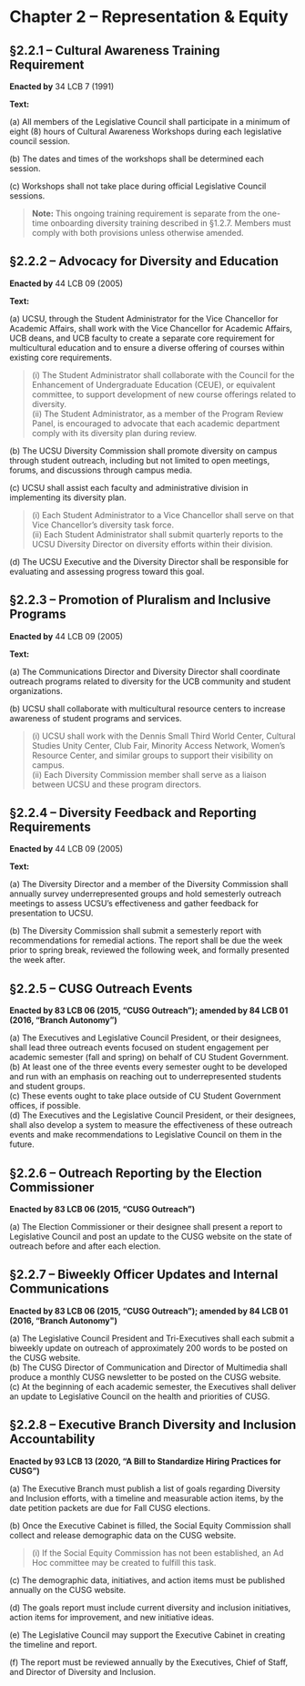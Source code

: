 # Chapter 2 – Representation & Equity

## §2.2.1 – Cultural Awareness Training Requirement

**Enacted by** 34 LCB 7 (1991)

**Text:**

(a) All members of the Legislative Council shall participate in a minimum of eight (8) hours of Cultural Awareness Workshops during each legislative council session.

(b) The dates and times of the workshops shall be determined each session.

(c) Workshops shall not take place during official Legislative Council sessions.

> **Note:** This ongoing training requirement is separate from the one-time onboarding diversity training described in §1.2.7. Members must comply with both provisions unless otherwise amended.


## §2.2.2 – Advocacy for Diversity and Education

**Enacted by** 44 LCB 09 (2005)

**Text:**

(a) UCSU, through the Student Administrator for the Vice Chancellor for Academic Affairs, shall work with the Vice Chancellor for Academic Affairs, UCB deans, and UCB faculty to create a separate core requirement for multicultural education and to ensure a diverse offering of courses within existing core requirements.

> (i) The Student Administrator shall collaborate with the Council for the Enhancement of Undergraduate Education (CEUE), or equivalent committee, to support development of new course offerings related to diversity.  
> (ii) The Student Administrator, as a member of the Program Review Panel, is encouraged to advocate that each academic department comply with its diversity plan during review.

(b) The UCSU Diversity Commission shall promote diversity on campus through student outreach, including but not limited to open meetings, forums, and discussions through campus media.

(c) UCSU shall assist each faculty and administrative division in implementing its diversity plan.

> (i) Each Student Administrator to a Vice Chancellor shall serve on that Vice Chancellor’s diversity task force.  
> (ii) Each Student Administrator shall submit quarterly reports to the UCSU Diversity Director on diversity efforts within their division.

(d) The UCSU Executive and the Diversity Director shall be responsible for evaluating and assessing progress toward this goal.

## §2.2.3 – Promotion of Pluralism and Inclusive Programs

**Enacted by** 44 LCB 09 (2005)

**Text:**

(a) The Communications Director and Diversity Director shall coordinate outreach programs related to diversity for the UCB community and student organizations.

(b) UCSU shall collaborate with multicultural resource centers to increase awareness of student programs and services.

> (i) UCSU shall work with the Dennis Small Third World Center, Cultural Studies Unity Center, Club Fair, Minority Access Network, Women’s Resource Center, and similar groups to support their visibility on campus.  
> (ii) Each Diversity Commission member shall serve as a liaison between UCSU and these program directors.

## §2.2.4 – Diversity Feedback and Reporting Requirements

**Enacted by** 44 LCB 09 (2005)

**Text:**

(a) The Diversity Director and a member of the Diversity Commission shall annually survey underrepresented groups and hold semesterly outreach meetings to assess UCSU’s effectiveness and gather feedback for presentation to UCSU.

(b) The Diversity Commission shall submit a semesterly report with recommendations for remedial actions. The report shall be due the week prior to spring break, reviewed the following week, and formally presented the week after.


## §2.2.5 – CUSG Outreach Events  
**Enacted by 83 LCB 06 (2015, “CUSG Outreach”); amended by 84 LCB 01 (2016, “Branch Autonomy”)**

(a) The Executives and Legislative Council President, or their designees, shall lead three outreach events focused on student engagement per academic semester (fall and spring) on behalf of CU Student Government.  
(b) At least one of the three events every semester ought to be developed and run with an emphasis on reaching out to underrepresented students and student groups.  
(c) These events ought to take place outside of CU Student Government offices, if possible.  
(d) The Executives and the Legislative Council President, or their designees, shall also develop a system to measure the effectiveness of these outreach events and make recommendations to Legislative Council on them in the future.

## §2.2.6 – Outreach Reporting by the Election Commissioner  
**Enacted by 83 LCB 06 (2015, “CUSG Outreach”)**

(a) The Election Commissioner or their designee shall present a report to Legislative Council and post an update to the CUSG website on the state of outreach before and after each election.


## §2.2.7 – Biweekly Officer Updates and Internal Communications  
**Enacted by 83 LCB 06 (2015, “CUSG Outreach”); amended by 84 LCB 01 (2016, “Branch Autonomy")**

(a) The Legislative Council President and Tri-Executives shall each submit a biweekly update on outreach of approximately 200 words to be posted on the CUSG website.  
(b) The CUSG Director of Communication and Director of Multimedia shall produce a monthly CUSG newsletter to be posted on the CUSG website.  
(c) At the beginning of each academic semester, the Executives shall deliver an update to Legislative Council on the health and priorities of CUSG.

## §2.2.8 – Executive Branch Diversity and Inclusion Accountability  
**Enacted by 93 LCB 13 (2020, “A Bill to Standardize Hiring Practices for CUSG”)**

(a) The Executive Branch must publish a list of goals regarding Diversity and Inclusion efforts, with a timeline and measurable action items, by the date petition packets are due for Fall CUSG elections.

(b) Once the Executive Cabinet is filled, the Social Equity Commission shall collect and release demographic data on the CUSG website.

> (i) If the Social Equity Commission has not been established, an Ad Hoc committee may be created to fulfill this task.

(c) The demographic data, initiatives, and action items must be published annually on the CUSG website.

(d) The goals report must include current diversity and inclusion initiatives, action items for improvement, and new initiative ideas.

(e) The Legislative Council may support the Executive Cabinet in creating the timeline and report.

(f) The report must be reviewed annually by the Executives, Chief of Staff, and Director of Diversity and Inclusion.
